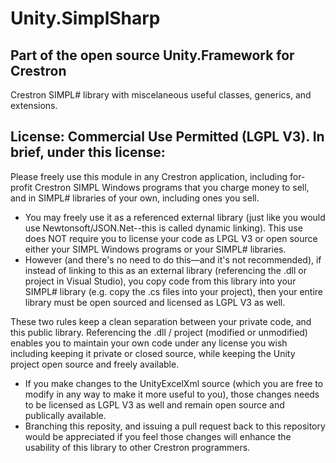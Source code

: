 # Unity.SimplSharp
## Part of the open source Unity.Framework for Crestron

Crestron SIMPL# library with miscelaneous useful classes, generics, and extensions.

## License: Commercial Use Permitted (LGPL V3). In brief, under this license:
Please freely use this module in any Crestron application, including for-profit Crestron SIMPL Windows programs that you charge money to sell, and in SIMPL# libraries of your own, including ones you sell.

* You may freely use it as a referenced external library (just like you would use Newtonsoft/JSON.Net--this is called dynamic linking). This use does NOT require you to license your code as LPGL V3 or open source either your SIMPL Windows programs or your SIMPL# libraries.
* However (and there's no need to do this—and it's not recommended), if instead of linking to this as an external library (referencing the .dll or project in Visual Studio), you copy code from this library into your SIMPL# library (e.g. copy the .cs files into your project), then your entire library must be open sourced and licensed as LGPL V3 as well.

These two rules keep a clean separation between your private code, and this public library. Referencing the .dll / project (modified or unmodified) enables you to maintain your own code under any license you wish including keeping it private or closed source, while keeping the Unity project open source and freely available.

* If you make changes to the UnityExcelXml source (which you are free to modify in any way to make it more useful to you), those changes needs to be licensed as LGPL V3 as well and remain open source and publically available.
* Branching this reposity, and issuing a pull request back to this repository would be appreciated if you feel those changes will enhance the usability of this library to other Crestron programmers.


